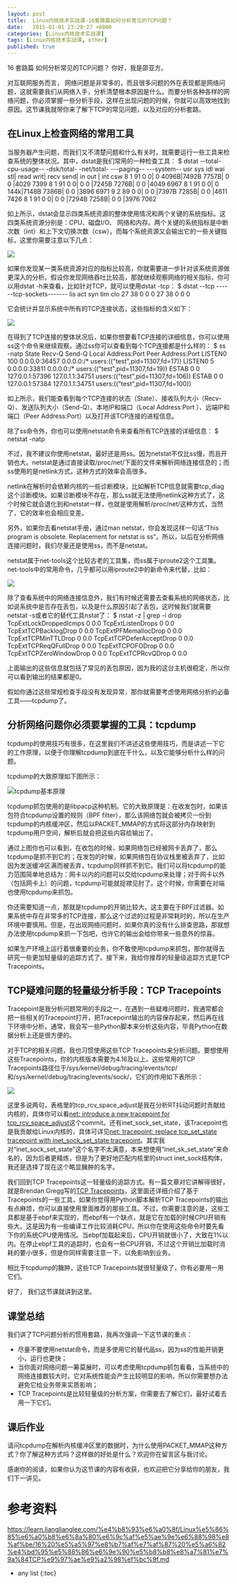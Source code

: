 ```yaml
---
layout: post
title:  Linux内核技术实战课-16套路篇如何分析常见的TCP问题？
date:   2015-01-01 23:20:27 +0800
categories: [Linux内核技术实战课]
tags: [Linux内核技术实战课, other]
published: true
---
```




16 套路篇 如何分析常见的TCP问题？
你好，我是邵亚方。

对互联网服务而言， 网络问题是非常多的，而且很多问题的外在表现都是网络问题，这就需要我们从网络入手，分析清楚根本原因是什么。而要分析各种各样的网络问题，你必须掌握一些分析手段，这样在出现问题的时候，你就可以高效地找到原因。这节课我就带你来了解下TCP的常见问题，以及对应的分析套路。

## 在Linux上检查网络的常用工具

当服务器产生问题，而我们又不清楚问题和什么有关时，就需要运行一些工具来检查系统的整体状况。其中，dstat是我们常用的一种检查工具：
$ dstat --total-cpu-usage-- -dsk/total- -net/total- ---paging-- ---system-- usr sys idl wai stl| read writ| recv send| in out | int csw 8 1 91 0 0| 0 4096B|7492B 7757B| 0 0 |4029 7399 8 1 91 0 0| 0 0 |7245B 7276B| 0 0 |4049 6967 8 1 91 0 0| 0 144k|7148B 7386B| 0 0 |3896 6971 9 2 89 0 0| 0 0 |7397B 7285B| 0 0 |4611 7426 8 1 91 0 0| 0 0 |7294B 7258B| 0 0 |3976 7062

如上所示，dstat会显示四类系统资源的整体使用情况和两个关键的系统指标。这四类系统资源分别是：CPU、磁盘I/O、 网络和内存。两个关键的系统指标是中断次数（int）和上下文切换次数（csw）。而每个系统资源又会输出它的一些关键指标，这里你需要注意以下几点：

![](https://learn.lianglianglee.com/%e4%b8%93%e6%a0%8f/Linux%e5%86%85%e6%a0%b8%e6%8a%80%e6%9c%af%e5%ae%9e%e6%88%98%e8%af%be/assets/145508f238e794df5fbf84f200c7ce68.jpg)

如果你发现某一类系统资源对应的指标比较高，你就需要进一步针对该系统资源做更深入的分析。假设你发现网络吞吐比较高，那就继续观察网络的相关指标，你可以用dstat -h来查看，比如针对TCP，就可以使用dstat -tcp：
$ dstat --tcp ------tcp-sockets------- lis act syn tim clo 27 38 0 0 0 27 38 0 0 0

它会统计并显示系统中所有的TCP连接状态，这些指标的含义如下：

![](https://learn.lianglianglee.com/%e4%b8%93%e6%a0%8f/Linux%e5%86%85%e6%a0%b8%e6%8a%80%e6%9c%af%e5%ae%9e%e6%88%98%e8%af%be/assets/c91a94caf6f74b508bf3648e7e9197a4.jpg)

在得到了TCP连接的整体状况后，如果你想要看TCP连接的详细信息，你可以使用ss这个命令来继续观察。通过ss你可以查看到每个TCP连接都是什么样的：
$ ss -natp State Recv-Q Send-Q Local Address:Port Peer Address:Port LISTEN0 100 0.0.0.0:36457 0.0.0.0:/* users:(("test",pid=11307,fd=17)) LISTEN0 5 0.0.0.0:33811 0.0.0.0:/* users:(("test",pid=11307,fd=19)) ESTAB 0 0 127.0.0.1:57396 127.0.1.1:34751 users:(("test",pid=11307,fd=106)) ESTAB 0 0 127.0.0.1:57384 127.0.1.1:34751 users:(("test",pid=11307,fd=100))

如上所示，我们能查看到每个TCP连接的状态（State）、接收队列大小（Recv-Q）、发送队列大小（Send-Q）、本地IP和端口（Local Address:Port ）、远端IP和端口（Peer Address:Port）以及打开该TCP连接的进程信息。

除了ss命令外，你也可以使用netstat命令来查看所有TCP连接的详细信息：
$ netstat -natp

不过，我不建议你使用netstat，最好还是用ss。因为netstat不仅比ss慢，而且开销也大。netstat是通过直接读取/proc/net/下面的文件来解析网络连接信息的；而ss使用的是netlink方式，这种方式的效率会高很多。

netlink在解析时会依赖内核的一些诊断模块，比如解析TCP信息就需要tcp_diag这个诊断模块。如果诊断模块不存在，那么ss就无法使用netlink这种方式了，这个时候它就会退化到和netstat一样，也就是使用解析/proc/net/这种方式，当然了，它的效率也会相应变差。

另外，如果你去看netstat手册，通过man netstat，你会发现这样一句话“This program is obsolete. Replacement for netstat is ss”。所以，以后在分析网络连接问题时，我们尽量还是使用ss，而不是netstat。

netstat属于net-tools这个比较古老的工具集，而ss属于iproute2这个工具集。net-tools中的常用命令，几乎都可以用iproute2中的新命令来代替，比如：

![](https://learn.lianglianglee.com/%e4%b8%93%e6%a0%8f/Linux%e5%86%85%e6%a0%b8%e6%8a%80%e6%9c%af%e5%ae%9e%e6%88%98%e8%af%be/assets/cac1d4a8592a72cd5f249449867ebb81.jpg)

除了查看系统中的网络连接信息外，我们有时候还需要去查看系统的网络状态，比如说系统中是否存在丢包，以及是什么原因引起了丢包，这时候我们就需要netstat -s或者它的替代工具nstat了：
$ nstat -z | grep -i drop TcpExtLockDroppedIcmps 0 0.0 TcpExtListenDrops 0 0.0 TcpExtTCPBacklogDrop 0 0.0 TcpExtPFMemallocDrop 0 0.0 TcpExtTCPMinTTLDrop 0 0.0 TcpExtTCPDeferAcceptDrop 0 0.0 TcpExtTCPReqQFullDrop 0 0.0 TcpExtTCPOFODrop 0 0.0 TcpExtTCPZeroWindowDrop 0 0.0 TcpExtTCPRcvQDrop 0 0.0

上面输出的这些信息就包括了常见的丢包原因，因为我的这台主机很稳定，所以你可以看到输出的结果都是0。

假如你通过这些常规检查手段没有发现异常，那你就需要考虑使用网络分析的必备工具——tcpdump了。

## 分析网络问题你必须要掌握的工具：tcpdump

tcpdump的使用技巧有很多，在这里我们不讲述这些使用技巧，而是讲述一下它的工作原理，以便于你理解tcpdump到底在干什么，以及它能够分析什么样的问题。

tcpdump的大致原理如下图所示：

![](https://learn.lianglianglee.com/%e4%b8%93%e6%a0%8f/Linux%e5%86%85%e6%a0%b8%e6%8a%80%e6%9c%af%e5%ae%9e%e6%88%98%e8%af%be/assets/a2a0cdc510d8e77677ba957e0408cf27.jpg "tcpdump基本原理")

tcpdump抓包使用的是libpacp这种机制。它的大致原理是：在收发包时，如果该包符合tcpdump设置的规则（BPF filter），那么该网络包就会被拷贝一份到tcpdump的内核缓冲区，然后以PACKET_MMAP的方式将这部分内存映射到tcpdump用户空间，解析后就会把这些内容给输出了。

通过上图你也可以看到，在收包的时候，如果网络包已经被网卡丢弃了，那么tcpdump是抓不到它的；在发包的时候，如果网络包在协议栈里被丢弃了，比如因为发送缓冲区满而被丢弃，tcpdump同样抓不到它。我们可以将tcpdump的能力范围简单地总结为：网卡以内的问题可以交给tcpdump来处理；对于网卡以外（包括网卡上）的问题，tcpdump可能就捉襟见肘了。这个时候，你需要在对端也使用tcpdump来抓包。

你还需要知道一点，那就是tcpdump的开销比较大，这主要在于BPF过滤器。如果系统中存在非常多的TCP连接，那么这个过滤的过程是非常耗时的，所以在生产环境中要慎用。但是，在出现网络问题时，如果你真的没有什么排查思路，那就想办法使用tcpdump来抓一下包吧，也许它的输出会给你带来一些意外的惊喜。

如果生产环境上运行着很重要的业务，你不敢使用tcpdump来抓包，那你就得去研究一些更加轻量级的追踪方式了。接下来，我给你推荐的轻量级追踪方式是TCP Tracepoints。

## TCP疑难问题的轻量级分析手段：TCP Tracepoints

Tracepoint是我分析问题常用的手段之一，在遇到一些疑难问题时，我通常都会把一些相关的Tracepoint打开，把Tracepoint输出的内容保存起来，然后再在线下环境中分析。通常，我会写一些Python脚本来分析这些内容，毕竟Python在数据分析上还是很方便的。

对于TCP的相关问题，我也习惯使用这些TCP Tracepoints来分析问题。要想使用这些Tracepoints，你的内核版本需要为4.16及以上。这些常用的TCP Tracepoints路径位于/sys/kernel/debug/tracing/events/tcp/和/sys/kernel/debug/tracing/events/sock/，它们的作用如下表所示：

![](https://learn.lianglianglee.com/%e4%b8%93%e6%a0%8f/Linux%e5%86%85%e6%a0%b8%e6%8a%80%e6%9c%af%e5%ae%9e%e6%88%98%e8%af%be/assets/e8b54452ccff8545441e4b5c655b7d12.jpg)

这里多说两句，表格里的tcp_rcv_space_adjust是我在分析RT抖动问题时贡献给内核的，具体你可以看[net: introduce a new tracepoint for tcp_rcv_space_adjust](https://git.kernel.org/pub/scm/linux/kernel/git/torvalds/linux.git/commit/?h=v5.9-rc3&id=6163849d289be6ff2acd2fb520da303dec3219f0)这个commit。还有inet_sock_set_state，该Tracepoint也是我贡献给Linux内核的，具体可详见[net: tracepoint: replace tcp_set_state tracepoint with inet_sock_set_state tracepoint](https://git.kernel.org/pub/scm/linux/kernel/git/torvalds/linux.git/commit/?h=v5.9-rc3&id=563e0bb0dc74b3ca888e24f8c08f0239fe4016b0)。其实我对“inet_sock_set_state”这个名字不太满意，本来想使用“inet_sk_set_state”来命名的，因为后者更精炼，但是为了更好地匹配内核里的struct inet_sock结构体，我还是选择了现在这个略显臃肿的名字。

我们回到TCP Tracepoints这一轻量级的追踪方式。有一篇文章对它讲解得很好，就是Brendan Gregg写的[TCP Tracepoints](http://www.brendangregg.com/blog/2018-03-22/tcp-tracepoints.html)，这里面还详细介绍了基于Tracepoints的一些工具，如果你觉得用Python脚本解析TCP Tracepoints的输出有点麻烦，你可以直接使用里面推荐的那些工具。不过，你需要注意的是，这些工具都是基于ebpf来实现的，而ebpf有一个缺点，就是它在加载的时候CPU开销有些大。这是因为有一些编译工作比较消耗CPU，所以你在使用这些命令时要先看下你的系统CPU使用情况。当ebpf加载起来后，CPU开销就很小了，大致在1%以内。在停止ebpf工具的追踪时，也会有一些CPU开销，不过这个开销比加载时消耗的要小很多，但是你同样需要注意一下，以免影响到业务。

相比于tcpdump的臃肿，这些TCP Tracepoints就很轻量级了，你有必要用一用它们。

好了， 我们这节课就讲到这里。

## 课堂总结

我们讲了TCP问题分析的惯用套路，我再次强调一下这节课的重点：

* 尽量不要使用netstat命令，而是多使用它的替代品ss，因为ss的性能开销更小，运行也更快；
* 当你面对网络问题一筹莫展时，可以考虑使用tcpdump抓包看看，当系统中的网络连接数较大时，它对系统性能会产生比较明显的影响，所以你需要想办法避免它给业务带来实质影响；
* TCP Tracepoints是比较轻量级的分析方案，你需要去了解它们，最好试着去用一下它们。

## 课后作业

请问tcpdump在解析内核缓冲区里的数据时，为什么使用PACKET_MMAP这种方式？你了解这种方式吗？这样做的好处是什么？欢迎你在留言区与我讨论。

感谢你的阅读，如果你认为这节课的内容有收获，也欢迎把它分享给你的朋友，我们下一讲见。




# 参考资料

https://learn.lianglianglee.com/%e4%b8%93%e6%a0%8f/Linux%e5%86%85%e6%a0%b8%e6%8a%80%e6%9c%af%e5%ae%9e%e6%88%98%e8%af%be/16%20%e5%a5%97%e8%b7%af%e7%af%87%20%e5%a6%82%e4%bd%95%e5%88%86%e6%9e%90%e5%b8%b8%e8%a7%81%e7%9a%84TCP%e9%97%ae%e9%a2%98%ef%bc%9f.md

* any list
{:toc}
